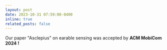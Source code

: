 ```yaml
---
layout: post
date: 2023-10-31 07:59:00-0400
inline: true
related_posts: false
---
```


Our paper "Asclepius" on earable sensing was accepted by <strong>ACM MobiCom 2024 !</strong>
